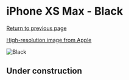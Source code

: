 # iPhone XS Max - Black

[Return to previous page](/iphone_x)

[High-resolution image from Apple](https://store.storeimages.cdn-apple.com/8756/as-images.apple.com/is/MRWE2?wid=4500&hei=4500&fmt=png)

<div style="width: 500px"><img src="/almost_uncompressed/MRWE2.webp" alt="Black"></div>

## Under construction
